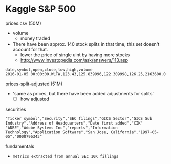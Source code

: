 # Kaggle S&P 500

prices.csv (50M)

- volume
  - money traded
- There have been approx. 140 stock splits in that time, this set doesn't account for that.
  - lower the price of single uint by having more stocks
  - http://www.investopedia.com/ask/answers/113.asp

````
date,symbol,open,close,low,high,volume
2016-01-05 00:00:00,WLTW,123.43,125.839996,122.309998,126.25,2163600.0
````

prices-split-adjusted (51M)

- 'same as prices, but there have been added adjustments for splits'
  - [ ] how adjusted

securities

````
"Ticker symbol","Security","SEC filings","GICS Sector","GICS Sub Industry","Address of Headquarters","Date first added","CIK"
"ADBE","Adobe Systems Inc","reports","Information Technology","Application Software","San Jose, California","1997-05-05","0000796343"
````

fundamentals

- `metrics extracted from annual SEC 10K fillings`
